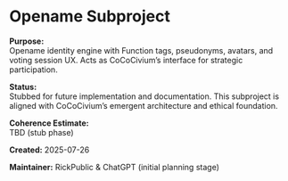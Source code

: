 <!-- Filename: README_opename.md -->
# Opename Subproject

**Purpose:**  
Opename identity engine with Function tags, pseudonyms, avatars, and voting session UX. Acts as CoCoCivium’s interface for strategic participation.

**Status:**  
Stubbed for future implementation and documentation. This subproject is aligned with CoCoCivium’s emergent architecture and ethical foundation.

**Coherence Estimate:**  
TBD (stub phase)

**Created:** 2025-07-26

**Maintainer:** RickPublic & ChatGPT (initial planning stage)

